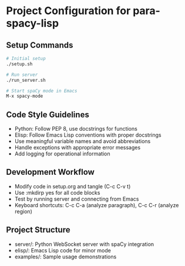 # Project Configuration for para-spacy-lisp

## Setup Commands
```bash
# Initial setup
./setup.sh

# Run server
./run_server.sh

# Start spaCy mode in Emacs
M-x spacy-mode
```

## Code Style Guidelines
- Python: Follow PEP 8, use docstrings for functions
- Elisp: Follow Emacs Lisp conventions with proper docstrings
- Use meaningful variable names and avoid abbreviations
- Handle exceptions with appropriate error messages
- Add logging for operational information

## Development Workflow
- Modify code in setup.org and tangle (C-c C-v t)
- Use :mkdirp yes for all code blocks
- Test by running server and connecting from Emacs
- Keyboard shortcuts: C-c C-a (analyze paragraph), C-c C-r (analyze region)

## Project Structure
- server/: Python WebSocket server with spaCy integration
- elisp/: Emacs Lisp code for minor mode
- examples/: Sample usage demonstrations